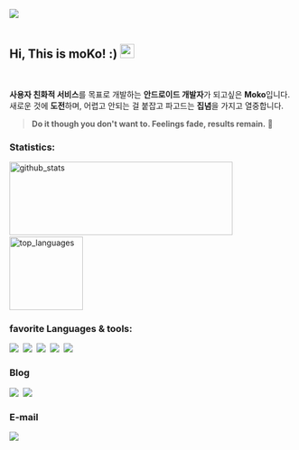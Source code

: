 <img src="https://user-images.githubusercontent.com/62370144/135639197-67942246-7b47-4ed0-8e0f-9eee916629c7.png"/></br></br>

<h2> Hi, This is moKo! :) <img src="https://media.giphy.com/media/hvRJCLFzcasrR4ia7z/giphy.gif" width="25px"> </h2>
<br/>

 **사용자 친화적 서비스**를 목표로 개발하는 **안드로이드 개발자**가 되고싶은 **Moko**입니다.<br/>
새로운 것에 **도전**하며, 어렵고 안되는 걸 붙잡고 파고드는 **집념**을 가지고 열중합니다. <br/>
> **Do it though you don't want to. Feelings fade, results remain.** 👊 <br/> 

<h3> Statistics: </h3>
<p align="left">
  <img alt="github_stats" src="https://github-readme-stats.vercel.app/api?username=heymoko&hide=stars&show_icons=true&theme=radical" width="395" height="130"/> &nbsp;
  <img alt="top_languages" src="https://github-readme-stats.vercel.app/api/top-langs/?username=heymoko&layout=compact&theme=radical" height="130">
</p>

<h3> favorite Languages & tools: </h3>
<p>
 <img src="https://img.shields.io/badge/Android-3DDC84?style=flat-square&logo=Android&logoColor=white"/>&nbsp
 <img src="https://img.shields.io/badge/Kotlin-0095D5?style=flat-square&logo=Kotlin&logoColor=white"/>&nbsp
 <img src="https://img.shields.io/badge/Firebase-FFCA28?style=flat-square&logo=Firebase&logoColor=white"/>&nbsp
 <img src="https://img.shields.io/badge/Android Studio-3DDC84?style=flat-square&logo=Android Studio&logoColor=white"/>&nbsp
 <img src="https://img.shields.io/badge/Github-181717?style=flat-square&logo=Github&logoColor=white"/>&nbsp
</p>

<h3> Blog </h3>
<p>
  <a href="https://velog.io/@heymoko"><img src="https://img.shields.io/badge/Velog-11B48A?style=flat-square&logo=Vimeo&logoColor=white&link=https://velog.io/@heymoko"/></a>&nbsp
  <a href="https://blog.naver.com/gozila__adm"><img src="https://img.shields.io/badge/Naver-03C75A?style=flat-square&logo=Naver&logoColor=white&link=https://blog.naver.com/gozila__adm"/></a>&nbsp
</p>

<p>  
 <h3> E-mail </h3>
 <img src="https://img.shields.io/badge/heymoko@kakao.com-FFCD00?style=flat-square&logo=kakao&logoColor=white"/>&nbsp
</p>

